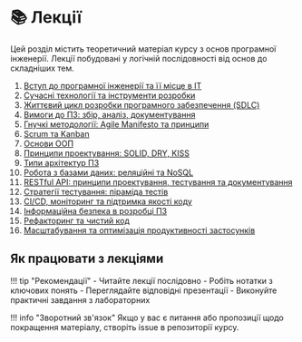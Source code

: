 # 📚 Лекції

Цей розділ містить теоретичний матеріал курсу з основ програмної інженерії. Лекції побудовані у логічній послідовності від основ до складніших тем.

1. [Вступ до програмної інженерії та її місце в IT](lecture-01.md)
2. [Сучасні технології та інструменти розробки](lecture-02.md)
3. [Життєвий цикл розробки програмного забезпечення (SDLC)](lecture-03.md)
4. [Вимоги до ПЗ: збір, аналіз, документування](lecture-04.md)
5. [Гнучкі методології: Agile Manifesto та принципи](lecture-05.md)
6. [Scrum та Kanban](lecture-06.md)
7. [Основи ООП](lecture-07.md)
8. [Принципи проектування: SOLID, DRY, KISS](lecture-08.md)
9. [Типи архітектур ПЗ](lecture-09.md)
10. [Робота з базами даних: реляційні та NoSQL](lecture-10.md)
11. [RESTful API: принципи проектування, тестування та документування](lecture-11.md)
12. [Стратегії тестування: піраміда тестів](lecture-12.md)
13. [CI/CD, моніторинг та підтримка якості коду](lecture-13.md)
14. [Інформаційна безпека в розробці ПЗ](lecture-14.md)
15. [Рефакторинг та чистий код](lecture-15.md)
16. [Масштабування та оптимізація продуктивності застосунків](lecture-16.md)






## Як працювати з лекціями

!!! tip "Рекомендації"
    - Читайте лекції послідовно
    - Робіть нотатки з ключових понять
    - Переглядайте відповідні презентації
    - Виконуйте практичні завдання з лабораторних

!!! info "Зворотний зв'язок"
    Якщо у вас є питання або пропозиції щодо покращення матеріалу, створіть issue в репозиторії курсу.
